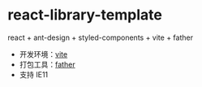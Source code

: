 # react-library-template

react + ant-design + styled-components + vite + father

- 开发环境：[vite](https://github.com/vitejs/vite)
- 打包工具：[father](https://github.com/umijs/father)
- 支持 IE11
